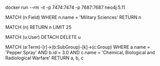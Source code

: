 docker run --rm -it -p 7474:7474 -p 7687:7687 neo4j:5.11



MATCH (n:Field) WHERE n.name = 'Military Sciences' RETURN n

MATCH (n) RETURN n LIMIT 25

MATCH (u:User) DETACH DELETE u

MATCH (a:Term)-[r]->(b:SubGroup)-[k]->(c:Group)
WHERE a.name = 'Pepper Spray' AND b.id = 3.0 AND c.name = 'Chemical, Biological and Radiological Warfare'
RETURN a, b, c